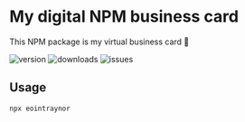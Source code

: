 # My digital NPM business card
This NPM package is my virtual business card 💼

![version](https://img.shields.io/npm/v/eointraynor)
![downloads](https://img.shields.io/npm/dt/eointraynor)
![issues](https://img.shields.io/github/issues-raw/EoinTraynor/npm-digital-business-card)

## Usage

```sh
npx eointraynor
```
